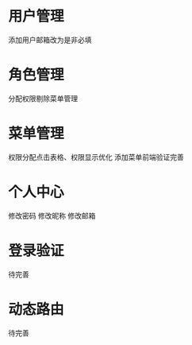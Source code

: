 # 用户管理
 添加用户邮箱改为是非必填

# 角色管理
 分配权限剔除菜单管理

# 菜单管理
 权限分配点击表格、权限显示优化
 添加菜单前端验证完善

# 个人中心
  修改密码
  修改昵称
  修改邮箱

# 登录验证
 待完善
 
# 动态路由
  待完善